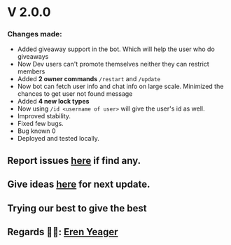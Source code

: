 # V 2.0.0
### Changes made:
- Added giveaway support in the bot. Which will help the user who do giveaways
- Now Dev users can't promote themselves neither they can restrict members
- Added **2 owner commands** `/restart` and `/update`
- Now bot can fetch user info and chat info on large scale. Minimized the chances to get user not found message
- Added **4 new lock types**
- Now using `/id <username of user>` will give the user's id as well.
- Improved stability. 
- Fixed few bugs.
- Bug known 0
- Deployed and tested locally.

## Report issues [here](https://github.com/Gojo-Bots/Gojo_Satoru/issues/new/choose) if find any.

## Give ideas [here](https://github.com/Gojo-Bots/Gojo_Satoru/discussions/new?category=ideas) for next update.

## Trying our best to give the best

## Regards 🧑‍💻: [Eren Yeager](https://github.com/eren_yeagerattacktitan)